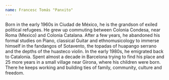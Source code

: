 ```yaml
---
name: Francesc Tomás "Panxito"
---
```


Born in the early 1960s in Ciudad de México, he is the grandson of exiled political refugees.
He grew up commuting between Colonia Condesa, near Roma (Mexico) and Colonia Catalana. After a few years, he abandoned his formal studies on Piano, classical Guitar and ethnomusicology to immerse himself in the fandangos of Sotavento, the topadas of huapango serrano and the depths of the huasteco violin. In the early 1980s, he emigrated back to Catalonia. Spent almost a decade in Barcelona trying to find his place and 25 more years in a small village near Girona, where his children were born. There he keeps working and building ties of family, community, culture and freedom.
